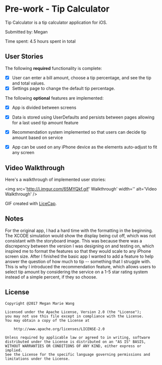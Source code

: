 # Pre-work - Tip Calculator

Tip Calculator is a tip calculator application for iOS.

Submitted by: Megan

Time spent: 4.5 hours spent in total

## User Stories

The following **required** functionality is complete:

* [x] User can enter a bill amount, choose a tip percentage, and see the tip and total values.
* [x] Settings page to change the default tip percentage.

The following **optional** features are implemented:
* [x] App is divided between screens 
* [x] Data is stored using UserDefaults and persists between pages allowing for a last used
      tip amount feature
* [x] Recommendation system implemented so that users can decide tip amount based on service
* [x] App can be used on any iPhone device as the elements auto-adjust to fit any screen


## Video Walkthrough 

Here's a walkthrough of implemented user stories:

<img src='http://i.imgur.com/65MYQkf.gif' Walkthrough' width='' alt='Video Walkthrough' />

GIF created with [LiceCap](http://www.cockos.com/licecap/).

## Notes

For the original app, I had a hard time with the formatting in the beginning. The XCODE simulation would
show the display being cut off, which was not consistant with the storyboard image. This was because
there was a discrepency between the version I was designing on and testing on, which inspired me to format
the features so that they would scale to any iPhone screen size. After I finished the basic app I wanted
to add a feature to help answer the question of how much to tip -- something that I struggle with. This
is why I introduced the recommendation feature, which allows users to select tip amount by considering
the service on a 1-5 star rating system instead of a simple percent, if they so choose. 

## License

    Copyright @2017 Megan Marie Wang

    Licensed under the Apache License, Version 2.0 (the "License");
    you may not use this file except in compliance with the License.
    You may obtain a copy of the License at

        http://www.apache.org/licenses/LICENSE-2.0

    Unless required by applicable law or agreed to in writing, software
    distributed under the License is distributed on an "AS IS" BASIS,
    WITHOUT WARRANTIES OR CONDITIONS OF ANY KIND, either express or implied.
    See the License for the specific language governing permissions and
    limitations under the License.
